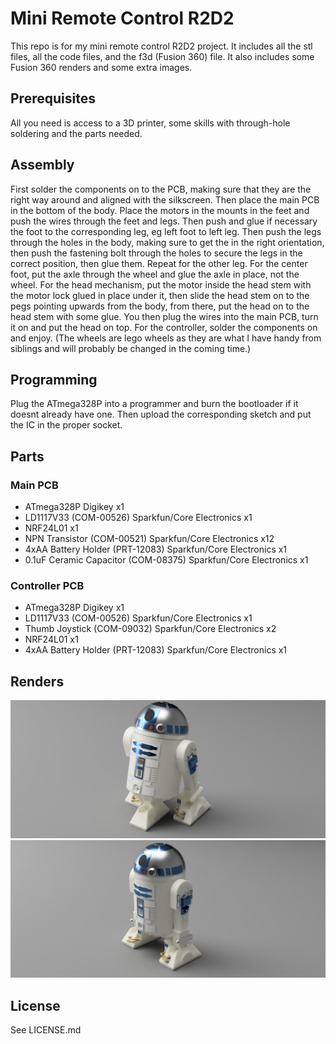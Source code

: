 # Mini Remote Control R2D2

This repo is for my mini remote control R2D2 project. It includes all the stl files, all the code files, and the f3d (Fusion 360) file. It also includes some Fusion 360 renders and some extra images.

## Prerequisites
All you need is access to a 3D printer, some skills with through-hole soldering and the parts needed.

## Assembly
First solder the components on to the PCB, making sure that they are the right way around and aligned with the silkscreen. Then place the main PCB in the bottom of the body. Place the motors in the mounts in the feet and push the wires through the feet and legs. Then push and glue if necessary the foot to the corresponding leg, eg left foot to left leg. Then push the legs through the holes in the body, making sure to get the in the right orientation, then push the fastening bolt through the holes to secure the legs in the correct position, then glue them. Repeat for the other leg. For the center foot, put the axle through the wheel and glue the axle in place, not the wheel. For the head mechanism, put the motor inside the head stem with the motor lock glued in place under it, then slide the head stem on to the pegs pointing upwards from the body, from there, put the head on to the head stem with some glue. You then plug the wires into the main PCB, turn it on and put the head on top. For the controller, solder the components on and enjoy. (The wheels are lego wheels as they are what I have handy from siblings and will probably be changed in the coming time.)

## Programming
Plug the ATmega328P into a programmer and burn the bootloader if it doesnt already have one. Then upload the corresponding sketch and put the IC in the proper socket.

## Parts
### Main PCB
* ATmega328P Digikey x1
* LD1117V33 (COM-00526) Sparkfun/Core Electronics x1
* NRF24L01 x1
* NPN Transistor (COM-00521) Sparkfun/Core Electronics x12
* 4xAA Battery Holder (PRT-12083) Sparkfun/Core Electronics x1
* 0.1uF Ceramic Capacitor (COM-08375) Sparkfun/Core Electronics x1

### Controller PCB
* ATmega328P Digikey x1
* LD1117V33 (COM-00526) Sparkfun/Core Electronics x1
* Thumb Joystick (COM-09032) Sparkfun/Core Electronics x2
* NRF24L01 x1
* 4xAA Battery Holder (PRT-12083) Sparkfun/Core Electronics x1

## Renders
![alt text](https://raw.githubusercontent.com/Zachary-Greene/RC-R2D2/master/Images/R2D2%20Render%20(2-3-2).PNG "R2D2 2-3-2 Configuration")
![alt text](https://raw.githubusercontent.com/Zachary-Greene/RC-R2D2/master/Images/R2D2%20Render%20(2-2).png "R2D2 2-2 Configuration")

## License
See LICENSE.md
